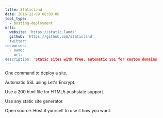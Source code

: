 ```yaml
---
title: Staticland
date: 2016-12-09 00:00:00
tool_type:
  - hosting-deployment
urls:
  website: 'https://static.land/'
  github: 'https://github.com/staticland
  twitter:
resources:
  - name:
    url:
description: 'Static sites with free, automatic SSL for custom domains.'
---
```



One command to deploy a site.

Automatic SSL using Let's Encrypt.

Use a 200.html file for HTML5 pushstate support.

Use any static site generator.

Open source. Host it yourself to use it how you want.